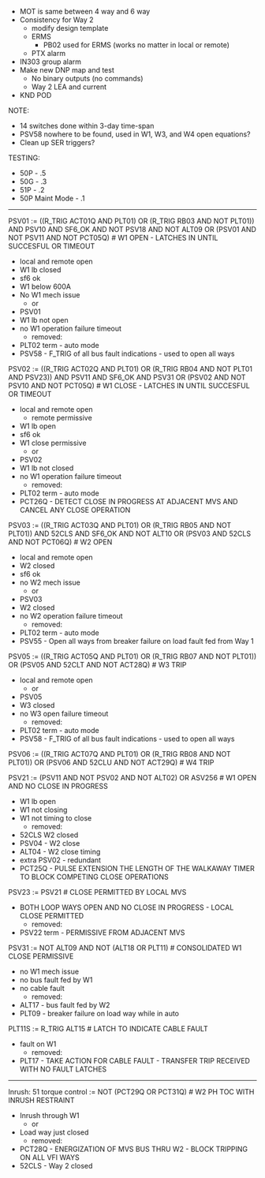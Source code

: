 - MOT is same between 4 way and 6 way
- Consistency for Way 2
	- modify design template
	- ERMS
		- PB02 used for ERMS (works no matter in local or remote)
	- PTX alarm
- IN303 group alarm
- Make new DNP map and test
	- No binary outputs (no commands)
	- Way 2 LEA and current
- KND POD

NOTE:
- 14 switches done within 3-day time-span
- PSV58 nowhere to be found, used in W1, W3, and W4 open equations?
- Clean up SER triggers?

TESTING:
- 50P - .5
- 50G - .3
- 51P - .2
- 50P Maint Mode - .1

---

PSV01 := ((R_TRIG ACT01Q AND PLT01) OR (R_TRIG RB03 AND NOT PLT01)) AND PSV10 AND SF6_OK AND NOT PSV18 AND NOT ALT09 OR (PSV01 AND NOT PSV11 AND NOT PCT05Q) # W1 OPEN - LATCHES IN UNTIL SUCCESFUL OR TIMEOUT
- local and remote open
- W1 lb closed
- sf6 ok
- W1 below 600A
- No W1 mech issue
	- or
- PSV01
- W1 lb not open
- no W1 operation failure timeout
	- removed:
- PLT02 term - auto mode
- PSV58 - F_TRIG of all bus fault indications - used to open all ways

PSV02 := ((R_TRIG ACT02Q AND PLT01) OR (R_TRIG RB04 AND NOT PLT01 AND PSV23)) AND PSV11 AND SF6_OK AND PSV31 OR (PSV02 AND NOT PSV10 AND NOT PCT05Q) # W1 CLOSE - LATCHES IN UNTIL SUCCESFUL OR TIMEOUT
- local and remote open
	- remote permissive
- W1 lb open
- sf6 ok
- W1 close permissive
	- or
- PSV02
- W1 lb not closed
- no W1 operation failure timeout
	- removed:
- PLT02 term - auto mode
- PCT26Q - DETECT CLOSE IN PROGRESS AT ADJACENT MVS AND CANCEL ANY CLOSE OPERATION

PSV03 := ((R_TRIG ACT03Q AND PLT01) OR (R_TRIG RB05 AND NOT PLT01)) AND 52CLS AND SF6_OK AND NOT ALT10 OR (PSV03 AND 52CLS AND NOT PCT06Q) # W2 OPEN
- local and remote open
- W2 closed
- sf6 ok
- no W2 mech issue
	- or
- PSV03
- W2 closed
- no W2 operation failure timeout
	- removed:
- PLT02 term - auto mode
- PSV55 - Open all ways from breaker failure on load fault fed from Way 1

PSV05 := ((R_TRIG ACT05Q AND PLT01) OR (R_TRIG RB07 AND NOT PLT01)) OR (PSV05 AND 52CLT AND NOT ACT28Q) # W3 TRIP
- local and remote open
	- or
- PSV05
- W3 closed
- no W3 open failure timeout
	- removed:
- PLT02 term - auto mode
- PSV58 - F_TRIG of all bus fault indications - used to open all ways

PSV06 := ((R_TRIG ACT07Q AND PLT01) OR (R_TRIG RB08 AND NOT PLT01)) OR (PSV06 AND 52CLU AND NOT ACT29Q) # W4 TRIP

PSV21 := (PSV11 AND NOT PSV02 AND NOT ALT02) OR ASV256 # W1 OPEN AND NO CLOSE IN PROGRESS
- W1 lb open
- W1 not closing
- W1 not timing to close
	- removed:
- 52CLS W2 closed
- PSV04 - W2 close
- ALT04 - W2 close timing
- extra PSV02 - redundant
- PCT25Q - PULSE EXTENSION THE LENGTH OF THE WALKAWAY TIMER TO BLOCK COMPETING CLOSE OPERATIONS

PSV23 := PSV21 # CLOSE PERMITTED BY LOCAL MVS
- BOTH LOOP WAYS OPEN AND NO CLOSE IN PROGRESS - LOCAL CLOSE PERMITTED
	- removed:
- PSV22 term - PERMISSIVE FROM ADJACENT MVS

PSV31 := NOT ALT09 AND NOT (ALT18 OR PLT11) # CONSOLIDATED W1 CLOSE PERMISSIVE
- no W1 mech issue
- no bus fault fed by W1
- no cable fault
	- removed:
- ALT17 - bus fault fed by W2 
- PLT09 - breaker failure on load way while in auto

PLT11S := R_TRIG ALT15 # LATCH TO INDICATE CABLE FAULT
- fault on W1
	- removed:
- PLT17 - TAKE ACTION FOR CABLE FAULT - TRANSFER TRIP RECEIVED WITH NO FAULT LATCHES

---
Inrush:
51 torque control := NOT (PCT29Q OR PCT31Q) # W2 PH TOC WITH INRUSH RESTRAINT
- Inrush through W1
	- or
- Load way just closed
	- removed:
- PCT28Q - ENERGIZATION OF MVS BUS THRU W2 - BLOCK TRIPPING ON ALL VFI WAYS
- 52CLS - Way 2 closed